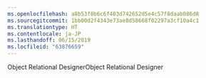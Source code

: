 ```yaml
---
ms.openlocfilehash: a8b53f8b6c6f403d742652d5e4c57f8daab086d8
ms.sourcegitcommit: 1bb00d2f4343e73ae8d58668f02297a3cf10a4c1
ms.translationtype: HT
ms.contentlocale: ja-JP
ms.lasthandoff: 06/15/2019
ms.locfileid: "63876659"
---
```

<span data-ttu-id="f147c-101">Object Relational Designer</span><span class="sxs-lookup"><span data-stu-id="f147c-101">Object Relational Designer</span></span>